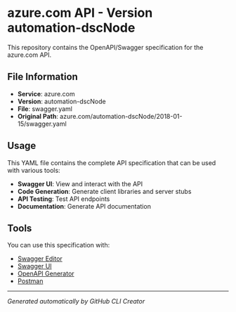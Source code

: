 # azure.com API - Version automation-dscNode

This repository contains the OpenAPI/Swagger specification for the azure.com API.

## File Information

- **Service**: azure.com
- **Version**: automation-dscNode
- **File**: swagger.yaml
- **Original Path**: azure.com/automation-dscNode/2018-01-15/swagger.yaml

## Usage

This YAML file contains the complete API specification that can be used with various tools:

- **Swagger UI**: View and interact with the API
- **Code Generation**: Generate client libraries and server stubs
- **API Testing**: Test API endpoints
- **Documentation**: Generate API documentation

## Tools

You can use this specification with:

- [Swagger Editor](https://editor.swagger.io/)
- [Swagger UI](https://swagger.io/tools/swagger-ui/)
- [OpenAPI Generator](https://openapi-generator.tech/)
- [Postman](https://www.postman.com/)

---

*Generated automatically by GitHub CLI Creator*
